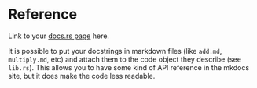 # Reference 
Link to your [docs.rs page](https://docs.rs/binnev-rust-template) here.

It is possible to put your docstrings in markdown files (like `add.md`, `multiply.md`, etc) and attach them to the code object they describe (see `lib.rs`). This allows you to have some kind of API reference in the mkdocs site, but it does make the code less readable. 